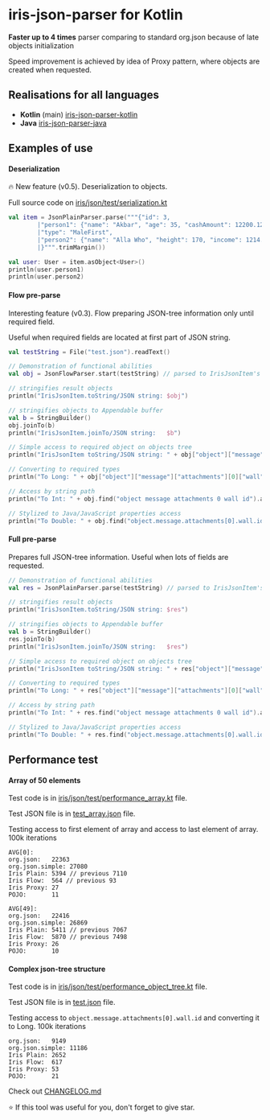 # iris-json-parser for Kotlin
**Faster up to 4 times** parser comparing to standard org.json because of late objects initialization

Speed improvement is achieved by idea of Proxy pattern, where objects are created when requested.

## Realisations for all languages
- **Kotlin** (main) [iris-json-parser-kotlin](https://github.com/iris2iris/iris-json-parser-kotlin)
- **Java** [iris-json-parser-java](https://github.com/iris2iris/iris-json-parser-java)

## Examples of use

#### Deserialization
🔥 New feature (v0.5). Deserialization to objects.

Full source code on [iris/json/test/serialization.kt](https://github.com/iris2iris/iris-json-parser-kotlin/blob/master/test/iris/json/test/serialization.kt)
````kotlin
val item = JsonPlainParser.parse("""{"id": 3, 
		|"person1": {"name": "Akbar", "age": 35, "cashAmount": 12200.12, "property": {"name": "Домик в деревне"}}, 
		|"type": "MaleFirst", 
		|"person2": {"name": "Alla Who", "height": 170, "income": 1214.81}
		|}""".trimMargin())

val user: User = item.asObject<User>()
println(user.person1)
println(user.person2)
````

#### Flow pre-parse
Interesting feature (v0.3). Flow preparing JSON-tree information only until required field.

Useful when required fields are located at first part of JSON string.

```kotlin
val testString = File("test.json").readText()

// Demonstration of functional abilities
val obj = JsonFlowParser.start(testString) // parsed to IrisJsonItem's

// stringifies result objects
println("IrisJsonItem.toString/JSON string: $obj")

// stringifies objects to Appendable buffer
val b = StringBuilder()
obj.joinTo(b)
println("IrisJsonItem.joinTo/JSON string:   $b")

// Simple access to required object on objects tree
println("IrisJsonItem toString/JSON string: " + obj["object"]["message"]["attachments"][0]["wall"]["id"])

// Converting to required types
println("To Long: " + obj["object"]["message"]["attachments"][0]["wall"]["id"].asLong())

// Access by string path
println("To Int: " + obj.find("object message attachments 0 wall id").asInt())

// Stylized to Java/JavaScript properties access
println("To Double: " + obj.find("object.message.attachments[0].wall.id").asDouble())
```

#### Full pre-parse
Prepares full JSON-tree information. Useful when lots of fields are requested.

```kotlin
// Demonstration of functional abilities
val res = JsonPlainParser.parse(testString) // parsed to IrisJsonItem's

// stringifies result objects
println("IrisJsonItem.toString/JSON string: $res")

// stringifies objects to Appendable buffer
val b = StringBuilder()
res.joinTo(b)
println("IrisJsonItem.joinTo/JSON string:   $res")

// Simple access to required object on objects tree
println("IrisJsonItem toString/JSON string: " + res["object"]["message"]["attachments"][0]["wall"]["id"])

// Converting to required types
println("To Long: " + res["object"]["message"]["attachments"][0]["wall"]["id"].asLong())

// Access by string path
println("To Int: " + res.find("object message attachments 0 wall id").asInt())

// Stylized to Java/JavaScript properties access
println("To Double: " + res.find("object.message.attachments[0].wall.id").asDouble())
```

## Performance test

#### Array of 50 elements
Test code is in [iris/json/test/performance_array.kt](https://github.com/iris2iris/iris-json-parser-kotlin/blob/master/test/iris/json/test/performance_array.kt) file. 

Test JSON file is in [test_array.json](https://github.com/iris2iris/iris-json-parser-kotlin/blob/master/test_array.json) file.

Testing access to first element of array and access to last element of array. 100k iterations
```
AVG[0]:
org.json:   22363
org.json.simple: 27080
Iris Plain: 5394 // previous 7110
Iris Flow:  564 // previous 93
Iris Proxy: 27
POJO:       11

AVG[49]:
org.json:   22416
org.json.simple: 26869
Iris Plain: 5411 // previous 7067
Iris Flow:  5870 // previous 7498
Iris Proxy: 26
POJO:       10
```

#### Complex json-tree structure

Test code is in [iris/json/test/performance_object_tree.kt](https://github.com/iris2iris/iris-json-parser-kotlin/blob/master/test/iris/json/test/performance_object_tree.kt) file. 

Test JSON file is in [test.json](https://github.com/iris2iris/iris-json-parser-kotlin/blob/master/test.json) file.

Testing access to `object.message.attachments[0].wall.id` and converting it to Long. 100k iterations
```
org.json:   9149
org.json.simple: 11186
Iris Plain: 2652
Iris Flow:  617
Iris Proxy: 53
POJO:       21
```

Check out [CHANGELOG.md](https://github.com/iris2iris/iris-json-parser-kotlin/blob/master/CHANGELOG.md)

⭐ If this tool was useful for you, don't forget to give star.
